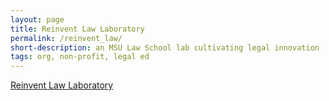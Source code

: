 ```yaml
---
layout: page
title: Reinvent Law Laboratory
permalink: /reinvent_law/
short-description: an MSU Law School lab cultivating legal innovation
tags: org, non-profit, legal ed
---
```


[Reinvent Law Laboratory](http://www.reinventlaw.com)